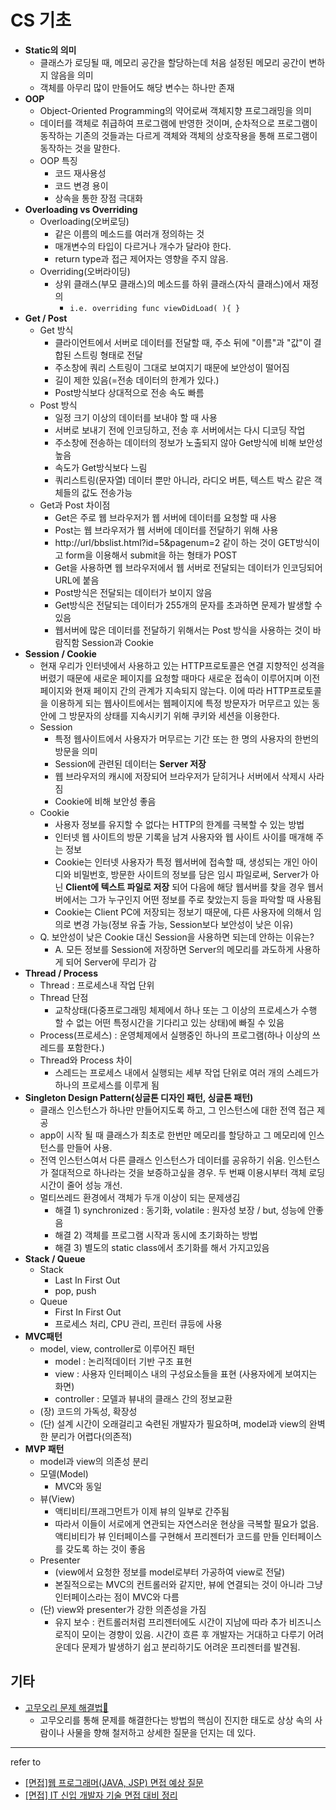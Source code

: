 # CS 기초
- **Static의 의미**
  - 클래스가 로딩될 때, 메모리 공간을 할당하는데 처음 설정된 메모리 공간이 변하지 않음을 의미
  - 객체를 아무리 많이 만들어도 해당 변수는 하나만 존재
- **OOP**
  - Object-Oriented Programming의 약어로써 객체지향 프로그래밍을 의미
  - 데이터를 객체로 취급하여 프로그램에 반영한 것이며, 순차적으로 프로그램이 동작하는 기존의 것들과는 다르게 객체와 객체의 상호작용을 통해 프로그램이 동작하는 것을 말한다.
  - OOP 특징
    - 코드 재사용성
    - 코드 변경 용이
    - 상속을 통한 장점 극대화
- **Overloading vs Overriding**
  - Overloading(오버로딩)
    - 같은 이름의 메소드를 여러개 정의하는 것
    - 매개변수의 타입이 다르거나 개수가 달라야 한다.
    - return type과 접근 제어자는 영향을 주지 않음.
  - Overriding(오버라이딩)
    - 상위 클래스(부모 클래스)의 메소드를 하위 클래스(자식 클래스)에서 재정의
      - ```i.e. overriding func viewDidLoad( ){ }```
- **Get /  Post**
  - Get 방식
    - 클라이언트에서 서버로 데이터를 전달할 때, 주소 뒤에 "이름"과 "값"이 결합된 스트링 형태로 전달
    - 주소창에 쿼리 스트링이 그대로 보여지기 때문에 보안성이 떨어짐
    - 길이 제한 있음(=전송 데이터의 한계가 있다.)
    - Post방식보다 상대적으로 전송 속도 빠름
  - Post 방식
    - 일정 크기 이상의 데이터를 보내야 할 때 사용
    - 서버로 보내기 전에 인코딩하고, 전송 후 서버에서는 다시 디코딩 작업
    - 주소창에 전송하는 데이터의 정보가 노출되지 않아 Get방식에 비해 보안성 높음
    - 속도가 Get방식보다 느림
    - 쿼리스트링(문자열) 데이터 뿐만 아니라, 라디오 버튼, 텍스트 박스 같은 객체들의 값도 전송가능
  - Get과 Post 차이점
    - Get은 주로 웹 브라우저가 웹 서버에 데이터를 요청할 때 사용
    - Post는 웹 브라우저가 웹 서버에 데이터를 전달하기 위해 사용
    - http://url/bbslist.html?id=5&pagenum=2 같이 하는 것이 GET방식이고 form을 이용해서 submit을 하는 형태가 POST
    - Get을 사용하면 웹 브라우저에서 웹 서버로 전달되는 데이터가 인코딩되어 URL에 붙음
    - Post방식은 전달되는 데이터가 보이지 않음
    - Get방식은 전달되는 데이터가 255개의 문자를 초과하면 문제가 발생할 수 있음  
    - 웹서버에 많은 데이터를 전달하기 위해서는 Post 방식을 사용하는 것이 바람직함
    Session과 Cookie
- **Session / Cookie**
  - 현재 우리가 인터넷에서 사용하고 있는 HTTP프로토콜은 연결 지향적인 성격을 버렸기 때문에 새로운 페이지를 요청할 때마다 새로운 접속이 이루어지며 이전 페이지와 현재 페이지 간의 관계가 지속되지 않는다. 이에 따라 HTTP프로토콜을 이용하게 되는 웹사이트에서는 웹페이지에 특정 방문자가 머무르고 있는 동안에 그 방문자의 상태를 지속시키기 위해 쿠키와 세션을 이용한다.
  - Session
    - 특정 웹사이트에서 사용자가 머무르는 기간 또는 한 명의 사용자의 한번의 방문을 의미
    - Session에 관련된 데이터는 **Server 저장**
    - 웹 브라우저의 캐시에 저장되어 브라우저가 닫히거나 서버에서 삭제시 사라짐
    - Cookie에 비해 보안성 좋음
  - Cookie
    - 사용자 정보를 유지할 수 없다는 HTTP의 한계를 극복할 수 있는 방법
    - 인터넷 웹 사이트의 방문 기록을 남겨 사용자와 웹 사이트 사이를 매개해 주는 정보
    - Cookie는 인터넷 사용자가 특정 웹서버에 접속할 때, 생성되는 개인 아이디와 비밀번호, 방문한 사이트의 정보를 담은 임시 파일로써,
      Server가 아닌 **Client에 텍스트 파일로 저장** 되어 다음에 해당 웹서버를 찾을 경우 웹서버에서는 그가 누구인지 어떤 정보를 주로 찾았는지 등을 파악할 때 사용됨
    - Cookie는 Client PC에 저장되는 정보기 때문에, 다른 사용자에 의해서 임의로 변경 가능(정보 유출 가능, Session보다 보안성이 낮은 이유)
  - Q. 보안성이 낮은 Cookie 대신 Session을 사용하면 되는데 안하는 이유는?
    - A. 모든 정보를 Session에 저장하면 Server의 메모리를 과도하게 사용하게 되어 Server에 무리가 감
- **Thread / Process**
  - Thread : 프로세스내 작업 단위
  - Thread 단점
    - 교착상태(다중프로그래밍 체제에서 하나 또는 그 이상의 프로세스가 수행 할 수 없는 어떤 특정시간을 기다리고 있는 상태)에 빠질 수 있음
  - Process(프로세스) : 운영체제에서 실행중인 하나의 프로그램(하나 이상의 쓰레드를 포함한다.)
  - Thread와 Process 차이
    - 스레드는 프로세스 내에서 실행되는 세부 작업 단위로 여러 개의 스레드가 하나의 프로세스를 이루게 됨
- **Singleton Design Pattern(싱글톤 디자인 패턴, 싱글톤 패턴)**
  - 클래스 인스턴스가 하나만 만들어지도록 하고, 그 인스턴스에 대한 전역 접근 제공
  - app이 시작 될 때 클래스가 최초로 한번만 메모리를 할당하고 그 메모리에 인스턴스를 만들어 사용.
  - 전역 인스턴스여서 다른 클래스 인스턴스가 데이터를 공유하기 쉬움. 인스턴스가 절대적으로 하나라는 것을 보증하고싶을 경우. 두 번째 이용시부터 객체 로딩 시간이 줄어 성능 개선.
  - 멀티쓰레드 환경에서 객체가 두개 이상이 되는 문제생김
    - 해결 1) synchronized : 동기화, volatile : 원자성 보장  / but, 성능에 안좋음
    - 해결 2) 객체를 프로그램 시작과 동시에 초기화하는 방법
    - 해결 3) 별도의 static class에서 초기화를 해서 가지고있음
- **Stack / Queue**
  - Stack
    - Last In First Out
    - pop, push
  - Queue
    - First In First Out
    - 프로세스 처리, CPU 관리, 프린터 큐등에 사용
- **MVC패턴**
  - model, view, controller로 이루어진 패턴
    - model : 논리적데이터 기반 구조 표현
    - view : 사용자 인터페이스 내의 구성요소들을 표현 (사용자에게 보여지는 화면)
    - controller : 모델과 뷰내의 클래스 간의 정보교환
  - (장) 코드의 가독성, 확장성
  - (단) 설계 시간이 오래걸리고 숙련된 개발자가 필요하며, model과 view의 완벽한 분리가 어렵다(의존적)
- **MVP 패턴**
  - model과 view의 의존성 분리
  - 모델(Model)
    - MVC와 동일
  - 뷰(View)
    - 액티비티/프래그먼트가 이제 뷰의 일부로 간주됨
    - 따라서 이들이 서로에게 연관되는 자연스러운 현상을 극복할 필요가 없음. 액티비티가 뷰 인터페이스를 구현해서 프리젠터가 코드를 만들 인터페이스를 갖도록 하는 것이 좋음
  - Presenter
    - (view에서 요청한 정보를 model로부터 가공하여 view로 전달)
    - 본질적으로는 MVC의 컨트롤러와 같지만, 뷰에 연결되는 것이 아니라 그냥 인터페이스라는 점이 MVC와 다름
  - (단) view와 presenter가 강한 의존성을 가짐
    - 유지 보수 : 컨트롤러처럼 프리젠터에도 시간이 지남에 따라 추가 비즈니스 로직이 모이는 경향이 있음. 시간이 흐른 후 개발자는 거대하고 다루기 어려운데다 문제가 발생하기 쉽고 분리하기도 어려운 프리젠터를 발견됨.

## 기타
- [고무오리 문제 해결법🐤](http://wikibook.co.kr/article/rubber-duck-problem-solving/)
  - 고무오리를 통해 문제를 해결한다는 방법의 핵심이 진지한 태도로 상상 속의 사람이나 사물을 향해 철저하고 상세한 질문을 던지는 데 있다.



---
refer to
- [[면접]웹 프로그래머(JAVA, JSP) 면접 예상 질문](http://hahahoho5915.tistory.com/16?category=660341)
- [[면접] IT 신입 개발자 기술 면접 대비 정리](http://dailyddubby.blogspot.com/2018/05/111-it.html)
